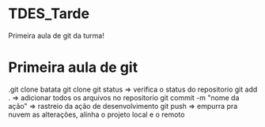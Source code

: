 # TDES_Tarde
Primeira aula de git da turma!

# Primeira aula de git

.git clone <caminho do repositorio>
batata
git clone
git status => verifica o status do repositorio
git add . => adicionar todos os arquivos no repositorio
git commit -m "nome da ação" => rastreio da ação de desenvolvimento
git push => empurra pra nuvem as alterações, alinha o projeto local e o remoto
